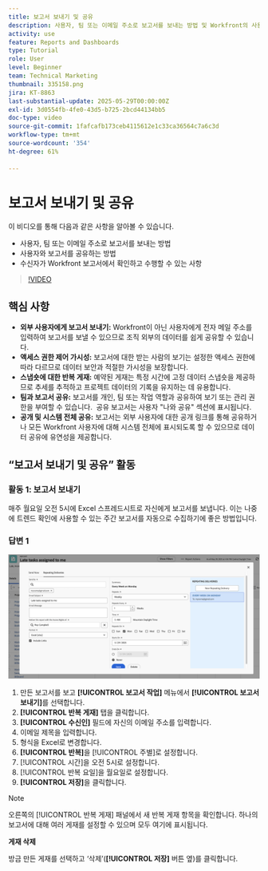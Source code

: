 ```yaml
---
title: 보고서 보내기 및 공유
description: 사용자, 팀 또는 이메일 주소로 보고서를 보내는 방법 및 Workfront의 사용자와 보고서를 공유하는 방법을 알아봅니다.
activity: use
feature: Reports and Dashboards
type: Tutorial
role: User
level: Beginner
team: Technical Marketing
thumbnail: 335158.png
jira: KT-8863
last-substantial-update: 2025-05-29T00:00:00Z
exl-id: 3d0554fb-4fe0-43d5-b725-2bcd44134bb5
doc-type: video
source-git-commit: 1fafcafb173ceb4115612e1c33ca36564c7a6c3d
workflow-type: tm+mt
source-wordcount: '354'
ht-degree: 61%

---
```


# 보고서 보내기 및 공유

이 비디오를 통해 다음과 같은 사항을 알아볼 수 있습니다.

* 사용자, 팀 또는 이메일 주소로 보고서를 보내는 방법
* 사용자와 보고서를 공유하는 방법
* 수신자가 Workfront 보고서에서 확인하고 수행할 수 있는 사항

>[!VIDEO](https://video.tv.adobe.com/v/335158/?quality=12&learn=on)

## 핵심 사항

* **외부 사용자에게 보고서 보내기:** Workfront이 아닌 사용자에게 전자 메일 주소를 입력하여 보고서를 보낼 수 있으므로 조직 외부의 데이터를 쉽게 공유할 수 있습니다. &#x200B;
* **액세스 권한 제어 가시성:** 보고서에 대한 받는 사람의 보기는 설정한 액세스 권한에 따라 다르므로 데이터 보안과 적절한 가시성을 보장합니다. &#x200B;
* **스냅숏에 대한 반복 게재:** 예약된 게재는 특정 시간에 고정 데이터 스냅숏을 제공하므로 추세를 추적하고 프로젝트 데이터의 기록을 유지하는 데 유용합니다. &#x200B;
* **팀과 보고서 공유:** 보고서를 개인, 팀 또는 작업 역할과 공유하여 보기 또는 관리 권한을 부여할 수 있습니다. &#x200B; 공유 보고서는 사용자 &quot;나와 공유&quot; 섹션에 표시됩니다. &#x200B;
* **공개 및 시스템 전체 공유:** 보고서는 외부 사용자에 대한 공개 링크를 통해 공유하거나 모든 Workfront 사용자에 대해 시스템 전체에 표시되도록 할 수 있으므로 데이터 공유에 유연성을 제공합니다.


## “보고서 보내기 및 공유” 활동

### 활동 1: 보고서 보내기

매주 월요일 오전 5시에 Excel 스프레드시트로 자신에게 보고서를 보냅니다. 이는 나중에 트렌드 확인에 사용할 수 있는 주간 보고서를 자동으로 수집하기에 좋은 방법입니다.

### 답변 1

![반복 보고서 게재를 설정하는 화면의 이미지](assets/send-a-report.png)

1. 만든 보고서를 보고 **[!UICONTROL 보고서 작업]** 메뉴에서 **[!UICONTROL 보고서 보내기]**&#x200B;를 선택합니다.
1. **[!UICONTROL 반복 게재]** 탭을 클릭합니다.
1. **[!UICONTROL 수신인]** 필드에 자신의 이메일 주소를 입력합니다.
1. 이메일 제목을 입력합니다.
1. 형식을 Excel로 변경합니다.
1. **[!UICONTROL 반복]**&#x200B;을 [!UICONTROL 주별]로 설정합니다.
1. [!UICONTROL 시간]을 오전 5시로 설정합니다.
1. [!UICONTROL 반복 요일]을 월요일로 설정합니다.
1. **[!UICONTROL 저장]**&#x200B;을 클릭합니다.

>[!NOTE]
>
>오른쪽의 [!UICONTROL 반복 게재] 패널에서 새 반복 게재 항목을 확인합니다. 하나의 보고서에 대해 여러 게재를 설정할 수 있으며 모두 여기에 표시됩니다.

**게재 삭제**

방금 만든 게재를 선택하고 ‘삭제’(**[!UICONTROL 저장]** 버튼 옆)를 클릭합니다.
